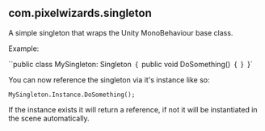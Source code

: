 ## com.pixelwizards.singleton

A simple singleton that wraps the Unity MonoBehaviour base class.

Example:

``public class MySingleton: Singleton<MySingleton>`
`{`
	`public void DoSomething()`
		`{`
  	`}`
`}`

You can now reference the singleton via it's instance like so:

`MySingleton.Instance.DoSomething();`

If the instance exists it will return a reference, if not it will be instantiated in the scene automatically. 
